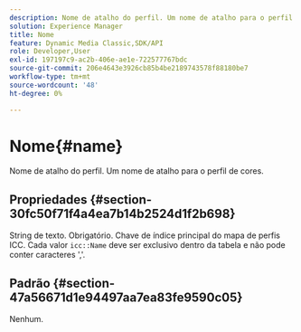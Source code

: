 ```yaml
---
description: Nome de atalho do perfil. Um nome de atalho para o perfil de cores.
solution: Experience Manager
title: Nome
feature: Dynamic Media Classic,SDK/API
role: Developer,User
exl-id: 197197c9-ac2b-406e-ae1e-722577767bdc
source-git-commit: 206e4643e3926cb85b4be2189743578f88180be7
workflow-type: tm+mt
source-wordcount: '48'
ht-degree: 0%

---
```


# Nome{#name}

Nome de atalho do perfil. Um nome de atalho para o perfil de cores.

## Propriedades {#section-30fc50f71f4a4ea7b14b2524d1f2b698}

String de texto. Obrigatório. Chave de índice principal do mapa de perfis ICC. Cada valor `icc::Name` deve ser exclusivo dentro da tabela e não pode conter caracteres &#39;,&#39;.

## Padrão {#section-47a56671d1e94497aa7ea83fe9590c05}

Nenhum.
